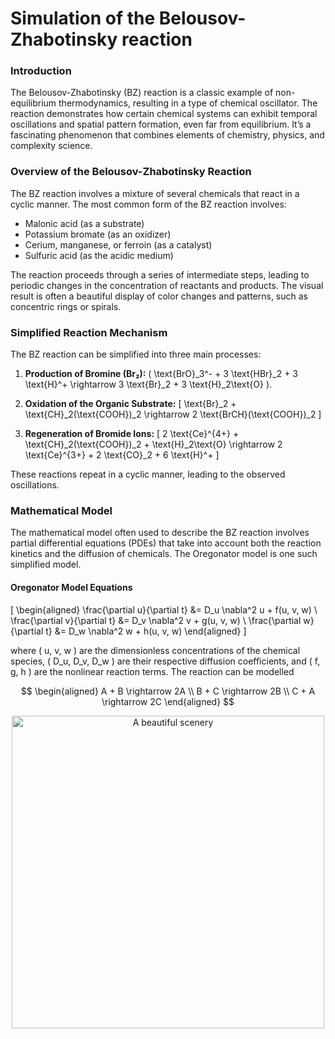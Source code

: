# Simulation of the Belousov-Zhabotinsky reaction

### Introduction
The Belousov-Zhabotinsky (BZ) reaction is a classic example of non-equilibrium thermodynamics, resulting in a type of chemical oscillator. The reaction demonstrates how certain chemical systems can exhibit temporal oscillations and spatial pattern formation, even far from equilibrium. It’s a fascinating phenomenon that combines elements of chemistry, physics, and complexity science.

### Overview of the Belousov-Zhabotinsky Reaction

The BZ reaction involves a mixture of several chemicals that react in a cyclic manner. The most common form of the BZ reaction involves:
- Malonic acid (as a substrate)
- Potassium bromate (as an oxidizer)
- Cerium, manganese, or ferroin (as a catalyst)
- Sulfuric acid (as the acidic medium)

The reaction proceeds through a series of intermediate steps, leading to periodic changes in the concentration of reactants and products. The visual result is often a beautiful display of color changes and patterns, such as concentric rings or spirals.

### Simplified Reaction Mechanism

The BZ reaction can be simplified into three main processes:
1. **Production of Bromine (Br₂):**
  \( \text{BrO}_3^- + 3 \text{HBr}_2 + 3 \text{H}^+ \rightarrow 3 \text{Br}_2 + 3 \text{H}_2\text{O} \).

2. **Oxidation of the Organic Substrate:**
   \[
   \text{Br}_2 + \text{CH}_2(\text{COOH})_2 \rightarrow 2 \text{BrCH}(\text{COOH})_2
   \]

3. **Regeneration of Bromide Ions:**
   \[
   2 \text{Ce}^{4+} + \text{CH}_2(\text{COOH})_2 + \text{H}_2\text{O} \rightarrow 2 \text{Ce}^{3+} + 2 \text{CO}_2 + 6 \text{H}^+
   \]

These reactions repeat in a cyclic manner, leading to the observed oscillations.

### Mathematical Model

The mathematical model often used to describe the BZ reaction involves partial differential equations (PDEs) that take into account both the reaction kinetics and the diffusion of chemicals. The Oregonator model is one such simplified model.

#### Oregonator Model Equations

\[
\begin{aligned}
    \frac{\partial u}{\partial t} &= D_u \nabla^2 u + f(u, v, w) \\
    \frac{\partial v}{\partial t} &= D_v \nabla^2 v + g(u, v, w) \\
    \frac{\partial w}{\partial t} &= D_w \nabla^2 w + h(u, v, w)
\end{aligned}
\]

where \( u, v, w \) are the dimensionless concentrations of the chemical species, \( D_u, D_v, D_w \) are their respective diffusion coefficients, and \( f, g, h \) are the nonlinear reaction terms.
The reaction can be modelled 

<div align="center">

$$
  \begin{aligned}
    A + B \rightarrow 2A \\
    B + C \rightarrow 2B \\
    C + A \rightarrow 2C
  \end{aligned}
$$

</div>

<p align="center"> <img src="bz_sim.gif" alt="A beautiful scenery" width="500"/> </p>
